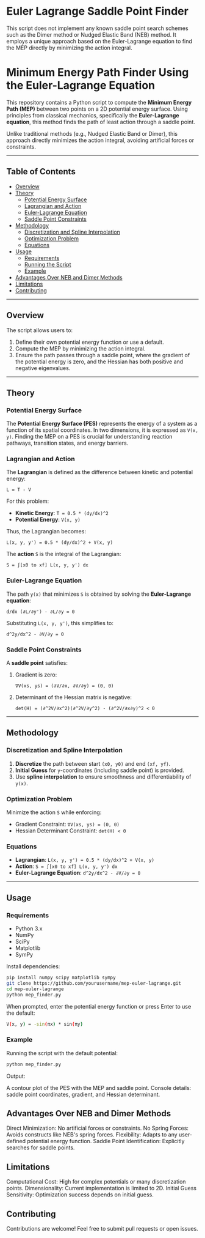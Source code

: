 # Euler Lagrange Saddle Point Finder
This script does not implement any known saddle point search schemes such as the Dimer method or Nudged Elastic Band (NEB) method. It employs a unique approach based on the Euler-Lagrange equation to find the MEP directly by minimizing the action integral.


# Minimum Energy Path Finder Using the Euler-Lagrange Equation

This repository contains a Python script to compute the **Minimum Energy Path (MEP)** between two points on a 2D potential energy surface. Using principles from classical mechanics, specifically the **Euler-Lagrange equation**, this method finds the path of least action through a saddle point.

Unlike traditional methods (e.g., Nudged Elastic Band or Dimer), this approach directly minimizes the action integral, avoiding artificial forces or constraints.

---

## Table of Contents
- [Overview](#overview)
- [Theory](#theory)
  - [Potential Energy Surface](#potential-energy-surface)
  - [Lagrangian and Action](#lagrangian-and-action)
  - [Euler-Lagrange Equation](#euler-lagrange-equation)
  - [Saddle Point Constraints](#saddle-point-constraints)
- [Methodology](#methodology)
  - [Discretization and Spline Interpolation](#discretization-and-spline-interpolation)
  - [Optimization Problem](#optimization-problem)
  - [Equations](#equations)
- [Usage](#usage)
  - [Requirements](#requirements)
  - [Running the Script](#running-the-script)
  - [Example](#example)
- [Advantages Over NEB and Dimer Methods](#advantages-over-neb-and-dimer-methods)
- [Limitations](#limitations)
- [Contributing](#contributing)
---

## Overview
The script allows users to:
1. Define their own potential energy function or use a default.
2. Compute the MEP by minimizing the action integral.
3. Ensure the path passes through a saddle point, where the gradient of the potential energy is zero, and the Hessian has both positive and negative eigenvalues.

---

## Theory

### Potential Energy Surface
The **Potential Energy Surface (PES)** represents the energy of a system as a function of its spatial coordinates. In two dimensions, it is expressed as `V(x, y)`. Finding the MEP on a PES is crucial for understanding reaction pathways, transition states, and energy barriers.

### Lagrangian and Action
The **Lagrangian** is defined as the difference between kinetic and potential energy:

    L = T - V

For this problem:
- **Kinetic Energy**: `T = 0.5 * (dy/dx)^2`
- **Potential Energy**: `V(x, y)`

Thus, the Lagrangian becomes:

    L(x, y, y') = 0.5 * (dy/dx)^2 + V(x, y)

The **action** `S` is the integral of the Lagrangian:

    S = ∫[x0 to xf] L(x, y, y') dx

### Euler-Lagrange Equation
The path `y(x)` that minimizes `S` is obtained by solving the **Euler-Lagrange equation**:

    d/dx (∂L/∂y') - ∂L/∂y = 0

Substituting `L(x, y, y')`, this simplifies to:

    d^2y/dx^2 - ∂V/∂y = 0

### Saddle Point Constraints
A **saddle point** satisfies:
1. Gradient is zero:

       ∇V(xs, ys) = (∂V/∂x, ∂V/∂y) = (0, 0)

2. Determinant of the Hessian matrix is negative:

       det(H) = (∂^2V/∂x^2)(∂^2V/∂y^2) - (∂^2V/∂x∂y)^2 < 0

---

## Methodology

### Discretization and Spline Interpolation
1. **Discretize** the path between start `(x0, y0)` and end `(xf, yf)`.
2. **Initial Guess** for `y`-coordinates (including saddle point) is provided.
3. Use **spline interpolation** to ensure smoothness and differentiability of `y(x)`.

### Optimization Problem
Minimize the action `S` while enforcing:
- Gradient Constraint: `∇V(xs, ys) = (0, 0)`
- Hessian Determinant Constraint: `det(H) < 0`

### Equations
- **Lagrangian**: `L(x, y, y') = 0.5 * (dy/dx)^2 + V(x, y)`
- **Action**: `S = ∫[x0 to xf] L(x, y, y') dx`
- **Euler-Lagrange Equation**: `d^2y/dx^2 - ∂V/∂y = 0`

---

## Usage

### Requirements
- Python 3.x
- NumPy
- SciPy
- Matplotlib
- SymPy

Install dependencies:
```bash
pip install numpy scipy matplotlib sympy
git clone https://github.com/yourusername/mep-euler-lagrange.git
cd mep-euler-lagrange
python mep_finder.py
```


When prompted, enter the potential energy function or press Enter to use the default:
```bash
V(x, y) = -sin(πx) * sin(πy)
```


### Example
Running the script with the default potential:

```bash
python mep_finder.py
```


Output:

A contour plot of the PES with the MEP and saddle point.
Console details: saddle point coordinates, gradient, and Hessian determinant.

## Advantages Over NEB and Dimer Methods

Direct Minimization: No artificial forces or constraints.
No Spring Forces: Avoids constructs like NEB's spring forces.
Flexibility: Adapts to any user-defined potential energy function.
Saddle Point Identification: Explicitly searches for saddle points.

## Limitations

Computational Cost: High for complex potentials or many discretization points.
Dimensionality: Current implementation is limited to 2D.
Initial Guess Sensitivity: Optimization success depends on initial guess.

## Contributing
Contributions are welcome! Feel free to submit pull requests or open issues.


